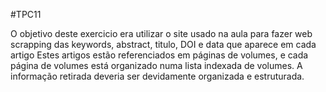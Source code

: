#TPC11

O objetivo deste exercicio era utilizar o site usado na aula para fazer web scrapping das keywords, abstract, titulo, DOI e data que aparece em cada artigo
Estes artigos estão referenciados em páginas de volumes, e cada página de volumes está organizado numa lista indexada de volumes.
A informação retirada deveria ser devidamente organizada e estruturada.